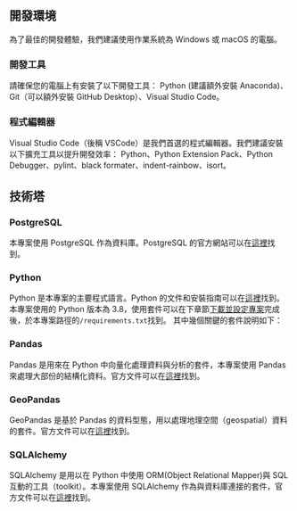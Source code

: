 ## 開發環境

為了最佳的開發體驗，我們建議使用作業系統為 Windows 或 macOS 的電腦。

### 開發工具

請確保您的電腦上有安裝了以下開發工具：
Python (建議額外安裝 Anaconda)、Git（可以額外安裝 GitHub Desktop）、Visual Studio Code。

### 程式編輯器

Visual Studio Code（後稱 VSCode）是我們首選的程式編輯器。我們建議安裝以下擴充工具以提升開發效率：
Python、Python Extension Pack、Python Debugger、pylint、black formater、indent-rainbow、isort。

## 技術塔

### PostgreSQL

本專案使用 PostgreSQL 作為資料庫。PostgreSQL 的官方網站可以在[這裡](https://www.postgresql.org/)找到。

### Python

Python 是本專案的主要程式語言。Python 的文件和安裝指南可以在[這裡](https://www.python.org/)找到。
本專案使用的 Python 版本為 3.8，使用套件可以在下章節[下載並設定專案](/data-end/project-setup)完成後，於本專案路徑的`/requirements.txt`找到。
其中幾個關鍵的套件說明如下：

### Pandas

Pandas 是用來在 Python 中向量化處理資料與分析的套件，本專案使用 Pandas 來處理大部份的結構化資料。官方文件可以在[這裡](https://pandas.pydata.org/)找到。

### GeoPandas

GeoPandas 是基於 Pandas 的資料型態，用以處理地理空間（geospatial）資料的套件。官方文件可以在[這裡](https://geopandas.org/en/stable/index.html#)找到。

### SQLAlchemy

SQLAlchemy 是用以在 Python 中使用 ORM(Object Relational Mapper)與 SQL 互動的工具（toolkit）。本專案使用 SQLAlchemy 作為與資料庫連接的套件，官方文件可以在[這裡](https://www.sqlalchemy.org/)找到。
